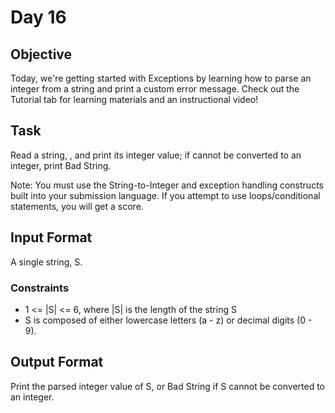 # Day 16 


## Objective
Today, we're getting started with Exceptions by learning how to parse an integer from a string and print a custom error message. Check out the Tutorial tab for learning materials and an instructional video!

## Task
Read a string, , and print its integer value; if  cannot be converted to an integer, print Bad String.

Note: You must use the String-to-Integer and exception handling constructs built into your submission language. If you attempt to use loops/conditional statements, you will get a  score.

## Input Format

A single string, S.

### Constraints
- 1 <= |S| <= 6, where |S| is the length of the string S
- S is composed of either lowercase letters (a - z) or decimal digits (0 - 9).

## Output Format

Print the parsed integer value of S, or Bad String if S cannot be converted to an integer.